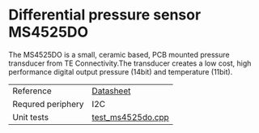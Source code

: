 # Differential pressure sensor MS4525DO

The MS4525DO is a small, ceramic based, PCB mounted pressure transducer
from TE Connectivity.The transducer creates a low cost, high performance
digital output pressure (14bit) and temperature (11bit).

|   |   |
| - | - |
| Reference | [Datasheet](https://www.te.com/commerce/DocumentDelivery/DDEController?Action=showdoc&DocId=Data+Sheet%7FMS4525DO%7FB2%7Fpdf%7FEnglish%7FENG_DS_MS4525DO_B2.pdf%7FCAT-BLPS0002) |
| Requred periphery | I2C |
| Unit tests | [test_ms4525do.cpp](../../tests/sensors/dprs/test_ms4525do.cpp) |
